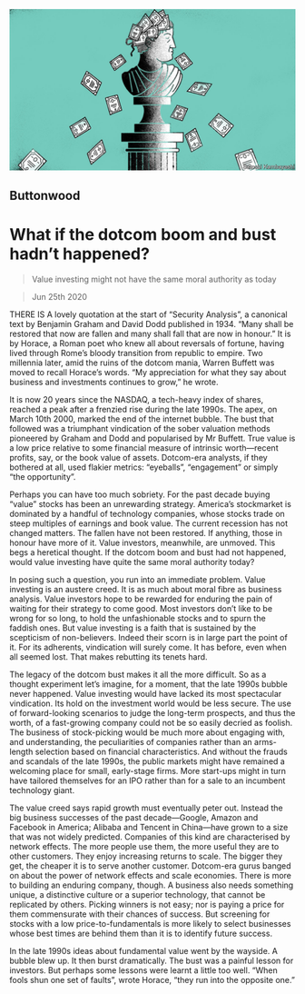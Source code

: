 ![](./images/20200627_FND002_0.jpg)

## Buttonwood

# What if the dotcom boom and bust hadn’t happened?

> Value investing might not have the same moral authority as today

> Jun 25th 2020

THERE IS A lovely quotation at the start of “Security Analysis”, a canonical text by Benjamin Graham and David Dodd published in 1934. “Many shall be restored that now are fallen and many shall fall that are now in honour.” It is by Horace, a Roman poet who knew all about reversals of fortune, having lived through Rome’s bloody transition from republic to empire. Two millennia later, amid the ruins of the dotcom mania, Warren Buffett was moved to recall Horace’s words. “My appreciation for what they say about business and investments continues to grow,” he wrote.

It is now 20 years since the NASDAQ, a tech-heavy index of shares, reached a peak after a frenzied rise during the late 1990s. The apex, on March 10th 2000, marked the end of the internet bubble. The bust that followed was a triumphant vindication of the sober valuation methods pioneered by Graham and Dodd and popularised by Mr Buffett. True value is a low price relative to some financial measure of intrinsic worth—recent profits, say, or the book value of assets. Dotcom-era analysts, if they bothered at all, used flakier metrics: “eyeballs”, “engagement” or simply “the opportunity”.

Perhaps you can have too much sobriety. For the past decade buying “value” stocks has been an unrewarding strategy. America’s stockmarket is dominated by a handful of technology companies, whose stocks trade on steep multiples of earnings and book value. The current recession has not changed matters. The fallen have not been restored. If anything, those in honour have more of it. Value investors, meanwhile, are unmoved. This begs a heretical thought. If the dotcom boom and bust had not happened, would value investing have quite the same moral authority today?

In posing such a question, you run into an immediate problem. Value investing is an austere creed. It is as much about moral fibre as business analysis. Value investors hope to be rewarded for enduring the pain of waiting for their strategy to come good. Most investors don’t like to be wrong for so long, to hold the unfashionable stocks and to spurn the faddish ones. But value investing is a faith that is sustained by the scepticism of non-believers. Indeed their scorn is in large part the point of it. For its adherents, vindication will surely come. It has before, even when all seemed lost. That makes rebutting its tenets hard.

The legacy of the dotcom bust makes it all the more difficult. So as a thought experiment let’s imagine, for a moment, that the late 1990s bubble never happened. Value investing would have lacked its most spectacular vindication. Its hold on the investment world would be less secure. The use of forward-looking scenarios to judge the long-term prospects, and thus the worth, of a fast-growing company could not be so easily decried as foolish. The business of stock-picking would be much more about engaging with, and understanding, the peculiarities of companies rather than an arms-length selection based on financial characteristics. And without the frauds and scandals of the late 1990s, the public markets might have remained a welcoming place for small, early-stage firms. More start-ups might in turn have tailored themselves for an IPO rather than for a sale to an incumbent technology giant.

The value creed says rapid growth must eventually peter out. Instead the big business successes of the past decade—Google, Amazon and Facebook in America; Alibaba and Tencent in China—have grown to a size that was not widely predicted. Companies of this kind are characterised by network effects. The more people use them, the more useful they are to other customers. They enjoy increasing returns to scale. The bigger they get, the cheaper it is to serve another customer. Dotcom-era gurus banged on about the power of network effects and scale economies. There is more to building an enduring company, though. A business also needs something unique, a distinctive culture or a superior technology, that cannot be replicated by others. Picking winners is not easy; nor is paying a price for them commensurate with their chances of success. But screening for stocks with a low price-to-fundamentals is more likely to select businesses whose best times are behind them than it is to identify future success.

In the late 1990s ideas about fundamental value went by the wayside. A bubble blew up. It then burst dramatically. The bust was a painful lesson for investors. But perhaps some lessons were learnt a little too well. “When fools shun one set of faults”, wrote Horace, “they run into the opposite one.”